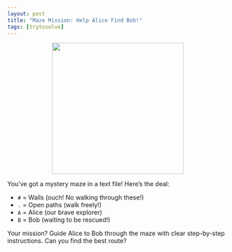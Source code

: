 ```yaml
---
layout: post
title: "Maze Mission: Help Alice Find Bob!"
tags: [trytosolve]
---
```


<p align="center">
  <img width="300" src="https://media3.giphy.com/media/v1.Y2lkPTc5MGI3NjExeGhtcmZpNzdyaXZmeXRuNW81ZHUwa3RzYmF1bHBoeGZ2bzV4OHZsdCZlcD12MV9pbnRlcm5hbF9naWZfYnlfaWQmY3Q9Zw/a5viI92PAF89q/giphy.gif"/>
</p>
You’ve got a mystery maze in a text file! Here’s the deal:

  * `#` = Walls (ouch! No walking through these!)
  * `.` = Open paths (walk freely!)
  * `A` = Alice (our brave explorer)
  * `B` = Bob (waiting to be rescued!)

Your mission? Guide Alice to Bob through the maze with clear step-by-step instructions. Can you find the best route?